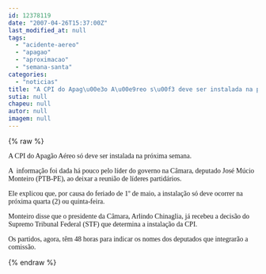 ```yaml
---
id: 12378119
date: "2007-04-26T15:37:00Z"
last_modified_at: null
tags:
  - "acidente-aereo"
  - "apagao"
  - "aproximacao"
  - "semana-santa"
categories:
  - "noticias"
title: "A CPI do Apag\u00e3o A\u00e9reo s\u00f3 deve ser instalada na pr\u00f3xima semana. "
sutia: null
chapeu: null
autor: null
imagem: null
---
```

{% raw %}
<p><P><FONT face=Verdana>A CPI do Apagão Aéreo só deve ser instalada na próxima semana. </FONT></P></p>
<p><P><FONT face=Verdana>A &nbsp;informação foi dada há pouco pelo líder do governo na Câmara, deputado José Múcio Monteiro (PTB-PE), ao deixar a reunião de líderes partidários. </FONT></P></p>
<p><P><FONT face=Verdana>Ele explicou que, por causa do feriado de 1º de maio, a instalação só deve ocorrer na próxima quarta (2) ou quinta-feira.</FONT></P></p>
<p><P><FONT face=Verdana>Monteiro disse que o presidente da Câmara, Arlindo Chinaglia, já recebeu a decisão do Supremo Tribunal Federal (STF) que determina a instalação da CPI. </FONT></P></p>
<p><P><FONT face=Verdana>Os partidos, agora, têm 48 horas para indicar os nomes dos deputados que integrarão a comissão.<BR></FONT></P> </p>
{% endraw %}